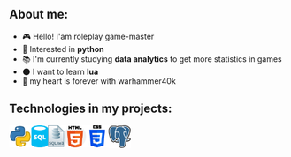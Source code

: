 ## About me:
-   :video_game: Hello! I'am roleplay game-master
-   :snake: Interested in **python**
-   :books: I'm currently studying **data analytics** to get more statistics in games
-   :new_moon: I want to learn **lua**
-   :hammer: my heart is forever with warhammer40k

## Technologies in my projects:
<img align="left" alt="HTML5" width="40px" src="python_icon.png" />
<img align="left" alt="HTML5" width="30px" src="sql_icon.png" />
<img align="left" alt="HTML5" width="29px" src="sqlite3_icon.png" />
<img align="left" alt="HTML5" width="40px" src="html_icon.png" />
<img align="left" alt="HTML5" width="40px" src="css3_icon.png" />
<img align="left" alt="HTML5" width="41px" src="postgres_icon.png" />
